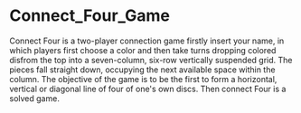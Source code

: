 # Connect_Four_Game
Connect Four is a two-player connection game firstly insert your name,
in which players first choose a color and then take turns dropping colored disfrom the top into a seven-column,
six-row vertically suspended grid. The pieces fall straight down, occupying the next available space within the column.
The objective of the game is to be the first to form a horizontal, vertical or diagonal line of four of one's own discs.
Then connect Four is a solved game. 
